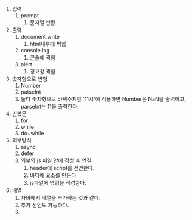1. 입력
   1. prompt
      1. 문자열 반환
2. 출력
   1. document.write
      1. html내부에 찍힘
   2. console.log
      1. 콘솔에 찍힘
   3. alert
      1. 경고창 찍힘
3. 숫자형으로 변형
   1. Number 
   2. patseInt 
   3. 둘다 숫자형으로 바꿔주지만 '11시'에 적용하면 Number은 NaN을 출력하고, parseInt는 11을 출력한다.
4. 반복문
   1. for
   2. while
   3. do~while
5. 외부방식
   1. async
   2. defer
   3. 외부의 js 파일 안에 작성 후 연결
      1. header에 script를 선언한다.
      2. 바디에 요소를 만든다
      3. js파일에 명령을 작성한다.
6. 배열
   1. 자바에서 배열을 추가하는 것과 같다.
   2. 추가 선언도 가능하다.
   3. 


